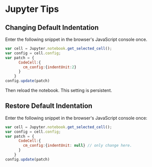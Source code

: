 # Jupyter Tips

## Changing Default Indentation

Enter the following snippet in the browser's JavaScript console once.

```JavaScript
var cell = Jupyter.notebook.get_selected_cell();
var config = cell.config;
var patch = {
      CodeCell:{
        cm_config:{indentUnit:2}
      }
    }
config.update(patch)
```

Then reload the notebook. This setting is persistent.

## Restore Default Indentation

Enter the following snippet in the browser's JavaScript console once:

```JavaScript
var cell = Jupyter.notebook.get_selected_cell();
var config = cell.config;
var patch = {
      CodeCell:{
        cm_config:{indentUnit: null} // only change here.
      }
    }
config.update(patch)
```
